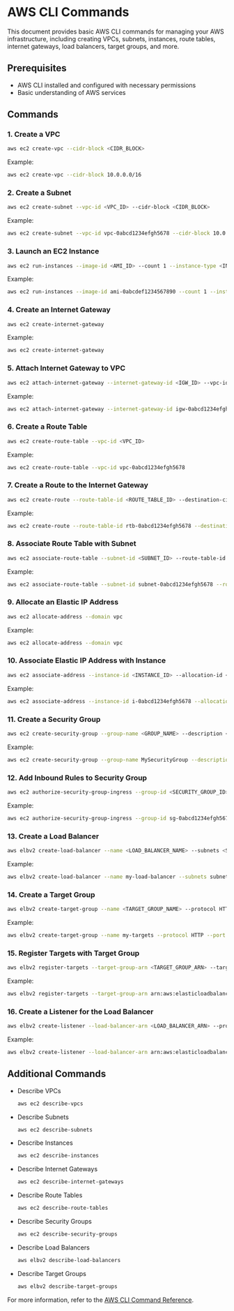 # AWS CLI Commands

This document provides basic AWS CLI commands for managing your AWS infrastructure, including creating VPCs, subnets, instances, route tables, internet gateways, load balancers, target groups, and more.

## Prerequisites

- AWS CLI installed and configured with necessary permissions
- Basic understanding of AWS services

## Commands

### 1. Create a VPC

```sh
aws ec2 create-vpc --cidr-block <CIDR_BLOCK>
```

Example:

```sh
aws ec2 create-vpc --cidr-block 10.0.0.0/16
```

### 2. Create a Subnet

```sh
aws ec2 create-subnet --vpc-id <VPC_ID> --cidr-block <CIDR_BLOCK>
```

Example:

```sh
aws ec2 create-subnet --vpc-id vpc-0abcd1234efgh5678 --cidr-block 10.0.1.0/24
```

### 3. Launch an EC2 Instance

```sh
aws ec2 run-instances --image-id <AMI_ID> --count 1 --instance-type <INSTANCE_TYPE> --key-name <KEY_PAIR_NAME> --subnet-id <SUBNET_ID> --security-group-ids <SECURITY_GROUP_ID>
```

Example:

```sh
aws ec2 run-instances --image-id ami-0abcdef1234567890 --count 1 --instance-type t2.micro --key-name MyKeyPair --subnet-id subnet-0abcd1234efgh5678 --security-group-ids sg-0abcd1234efgh5678
```

### 4. Create an Internet Gateway

```sh
aws ec2 create-internet-gateway
```

Example:

```sh
aws ec2 create-internet-gateway
```

### 5. Attach Internet Gateway to VPC

```sh
aws ec2 attach-internet-gateway --internet-gateway-id <IGW_ID> --vpc-id <VPC_ID>
```

Example:

```sh
aws ec2 attach-internet-gateway --internet-gateway-id igw-0abcd1234efgh5678 --vpc-id vpc-0abcd1234efgh5678
```

### 6. Create a Route Table

```sh
aws ec2 create-route-table --vpc-id <VPC_ID>
```

Example:

```sh
aws ec2 create-route-table --vpc-id vpc-0abcd1234efgh5678
```

### 7. Create a Route to the Internet Gateway

```sh
aws ec2 create-route --route-table-id <ROUTE_TABLE_ID> --destination-cidr-block 0.0.0.0/0 --gateway-id <IGW_ID>
```

Example:

```sh
aws ec2 create-route --route-table-id rtb-0abcd1234efgh5678 --destination-cidr-block 0.0.0.0/0 --gateway-id igw-0abcd1234efgh5678
```

### 8. Associate Route Table with Subnet

```sh
aws ec2 associate-route-table --subnet-id <SUBNET_ID> --route-table-id <ROUTE_TABLE_ID>
```

Example:

```sh
aws ec2 associate-route-table --subnet-id subnet-0abcd1234efgh5678 --route-table-id rtb-0abcd1234efgh5678
```

### 9. Allocate an Elastic IP Address

```sh
aws ec2 allocate-address --domain vpc
```

Example:

```sh
aws ec2 allocate-address --domain vpc
```

### 10. Associate Elastic IP Address with Instance

```sh
aws ec2 associate-address --instance-id <INSTANCE_ID> --allocation-id <ALLOCATION_ID>
```

Example:

```sh
aws ec2 associate-address --instance-id i-0abcd1234efgh5678 --allocation-id eipalloc-0abcd1234efgh5678
```

### 11. Create a Security Group

```sh
aws ec2 create-security-group --group-name <GROUP_NAME> --description <DESCRIPTION> --vpc-id <VPC_ID>
```

Example:

```sh
aws ec2 create-security-group --group-name MySecurityGroup --description "My security group" --vpc-id vpc-0abcd1234efgh5678
```

### 12. Add Inbound Rules to Security Group

```sh
aws ec2 authorize-security-group-ingress --group-id <SECURITY_GROUP_ID> --protocol <PROTOCOL> --port <PORT> --cidr <CIDR_BLOCK>
```

Example:

```sh
aws ec2 authorize-security-group-ingress --group-id sg-0abcd1234efgh5678 --protocol tcp --port 22 --cidr 0.0.0.0/0
```

### 13. Create a Load Balancer

```sh
aws elbv2 create-load-balancer --name <LOAD_BALANCER_NAME> --subnets <SUBNET_ID1> <SUBNET_ID2> --security-groups <SECURITY_GROUP_ID>
```

Example:

```sh
aws elbv2 create-load-balancer --name my-load-balancer --subnets subnet-0abcd1234efgh5678 subnet-0abcd1234ijkl8901 --security-groups sg-0abcd1234efgh5678
```

### 14. Create a Target Group

```sh
aws elbv2 create-target-group --name <TARGET_GROUP_NAME> --protocol HTTP --port 80 --vpc-id <VPC_ID>
```

Example:

```sh
aws elbv2 create-target-group --name my-targets --protocol HTTP --port 80 --vpc-id vpc-0abcd1234efgh5678
```

### 15. Register Targets with Target Group

```sh
aws elbv2 register-targets --target-group-arn <TARGET_GROUP_ARN> --targets Id=<INSTANCE_ID1> Id=<INSTANCE_ID2>
```

Example:

```sh
aws elbv2 register-targets --target-group-arn arn:aws:elasticloadbalancing:region:account-id:targetgroup/my-targets/abcd1234efgh5678 --targets Id=i-0abcd1234efgh5678 Id=i-0ijkl8901mnop2345
```

### 16. Create a Listener for the Load Balancer

```sh
aws elbv2 create-listener --load-balancer-arn <LOAD_BALANCER_ARN> --protocol HTTP --port 80 --default-actions Type=forward,TargetGroupArn=<TARGET_GROUP_ARN>
```

Example:

```sh
aws elbv2 create-listener --load-balancer-arn arn:aws:elasticloadbalancing:region:account-id:loadbalancer/app/my-load-balancer/abcd1234efgh5678 --protocol HTTP --port 80 --default-actions Type=forward,TargetGroupArn=arn:aws:elasticloadbalancing:region:account-id:targetgroup/my-targets/abcd1234efgh5678
```

## Additional Commands

- Describe VPCs

  ```sh
  aws ec2 describe-vpcs
  ```

- Describe Subnets

  ```sh
  aws ec2 describe-subnets
  ```

- Describe Instances

  ```sh
  aws ec2 describe-instances
  ```

- Describe Internet Gateways

  ```sh
  aws ec2 describe-internet-gateways
  ```

- Describe Route Tables

  ```sh
  aws ec2 describe-route-tables
  ```

- Describe Security Groups

  ```sh
  aws ec2 describe-security-groups
  ```

- Describe Load Balancers

  ```sh
  aws elbv2 describe-load-balancers
  ```

- Describe Target Groups
  ```sh
  aws elbv2 describe-target-groups
  ```

For more information, refer to the [AWS CLI Command Reference](https://docs.aws.amazon.com/cli/latest/reference/).
